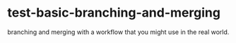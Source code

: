 # test-basic-branching-and-merging
branching and merging with a workflow that you might use in the real world.

